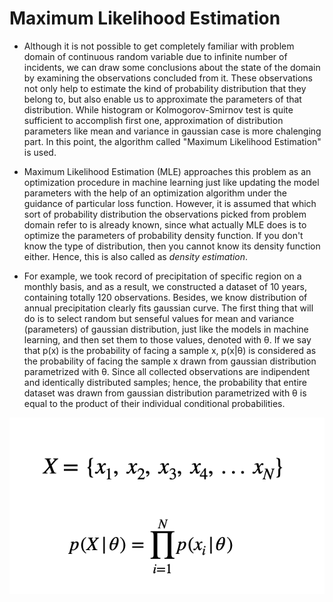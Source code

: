 
# Maximum Likelihood Estimation

* Although it is not possible to get completely familiar with problem domain of continuous random variable due to infinite number of incidents, we can draw some
conclusions about the state of the domain by examining the observations concluded from it. These observations not only help to estimate the kind of probability 
distribution that they belong to, but also enable us to approximate the parameters of that distribution. While histogram or Kolmogorov-Smirnov test is quite 
sufficient to accomplish first one, approximation of distribution parameters like mean and variance in gaussian case is more chalenging part. In this point,
the algorithm called "Maximum Likelihood Estimation" is used. 

* Maximum Likelihood Estimation (MLE) approaches this problem as an optimization procedure in machine learning just like updating the model parameters with the help
of an optimization algorithm under the guidance of particular loss function. However, it is assumed that which sort of probability distribution the observations 
picked from problem domain refer to is already known, since what actually MLE does is to optimize the parameters of probability density function. If you don't know
the type of distribution, then you cannot know its density function either. Hence, this is also called as *density estimation*. 

* For example, we took record of precipitation of specific region on a monthly basis, and as a result, we constructed a dataset of 10 years, containing totally 120 
observations. Besides, we know distribution of annual precipitation clearly fits gaussian curve. The first thing that will do is to select random but senseful 
values for mean and variance (parameters) of gaussian distribution, just like the models in machine learning, and then set them to those values, denoted with θ. 
If we say that p(x) is the probability of facing a sample x, p(x|θ) is considered as the probability of facing the sample x drawn from gaussian distribution 
parametrized with θ. Since all collected observations are indipendent and identically distributed samples; hence, the probability that entire dataset was drawn 
from gaussian distribution parametrized with θ is equal to the product of their individual conditional probabilities. 

<p align="center">
  <img src="https://github.com/GoktugGuvercin/Probability-Theory/blob/main/Maximum%20Likelihood%20Estimation/product%20of%20sample%20probabilities.png"/>
</p>
